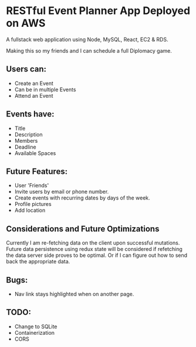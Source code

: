 # RESTful Event Planner App Deployed on AWS

A fullstack web application using Node, MySQL, React, EC2 & RDS.

Making this so my friends and I can schedule a full Diplomacy game.

## Users can:

- Create an Event
- Can be in multiple Events
- Attend an Event

## Events have:

- Title
- Description
- Members
- Deadline
- Available Spaces

## Future Features:

- User 'Friends'
- Invite users by email or phone number.
- Create events with recurring dates by days of the week.
- Profile pictures
- Add location

## Considerations and Future Optimizations

Currently I am re-fetching data on the client upon successful mutations. Future data persistence using redux state will be considered if refetching the data server side proves to be optimal. Or if I can figure out how to send back the appropriate data.

## Bugs:

- Nav link stays highlighted when on another page.

## TODO:

- Change to SQLite
- Containerization
- CORS
